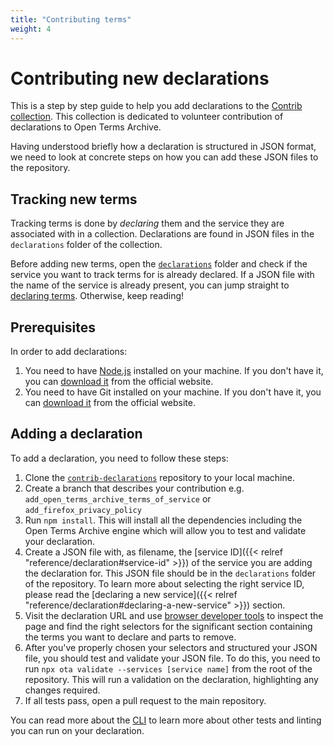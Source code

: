 ```yaml
---
title: "Contributing terms"
weight: 4
---
```


# Contributing new declarations

This is a step by step guide to help you add declarations to the [Contrib collection](https://github.com/OpenTermsArchive/contrib-declarations). This collection is dedicated to volunteer contribution of declarations to Open Terms Archive.

Having understood briefly how a declaration is structured in JSON format, we need to look at concrete steps on how you can add these JSON files to the repository.

## Tracking new terms

Tracking terms is done by _declaring_ them and the service they are associated with in a collection. Declarations are found in JSON files in the `declarations` folder of the collection.

Before adding new terms, open the [`declarations`](https://github.com/OpenTermsArchive/contrib-declarations/tree/main/declarations) folder and check if the service you want to track terms for is already declared. If a JSON file with the name of the service is already present, you can jump straight to [declaring terms](#declaring-terms). Otherwise, keep reading!

## Prerequisites

In order to add declarations:

1. You need to have [Node.js](https://nodejs.org/en/) installed on your machine. If you don't have it, you can [download it](https://nodejs.org/en/download/) from the official website.
2. You need to have Git installed on your machine. If you don't have it, you can [download it](https://git-scm.com/downloads) from the official website.

## Adding a declaration

To add a declaration, you need to follow these steps:

1. Clone the [`contrib-declarations`](https://github.com/OpenTermsArchive/contrib-declarations) repository to your local machine.
2. Create a branch that describes your contribution e.g. `add_open_terms_archive_terms_of_service` or `add_firefox_privacy_policy`
3. Run `npm install`. This will install all the dependencies including the Open Terms Archive engine which will allow you to test and validate your declaration.
4. Create a JSON file with, as filename, the [service ID]({{< relref "reference/declaration#service-id" >}}) of the service you are adding the declaration for. This JSON file should be in the `declarations` folder of the repository. To learn more about selecting the right service ID, please read the [declaring a new service]({{< relref "reference/declaration#declaring-a-new-service" >}}) section.
5. Visit the declaration URL and use [browser developer tools](https://developer.mozilla.org/en-US/docs/Learn/Common_questions/Tools_and_setup/What_are_browser_developer_tools) to inspect the page and find the right selectors for the significant section containing the terms you want to declare and parts to remove.
6. After you've properly chosen your selectors and structured your JSON file, you should test and validate your JSON file. To do this, you need to run `npx ota validate --services [service name]` from the root of the repository. This will run a validation on the declaration, highlighting any changes required.
7. If all tests pass, open a pull request to the main repository.  

You can read more about the [CLI](https://docs.opentermsarchive.org/#cli) to learn more about other tests and linting you can run on your declaration.
